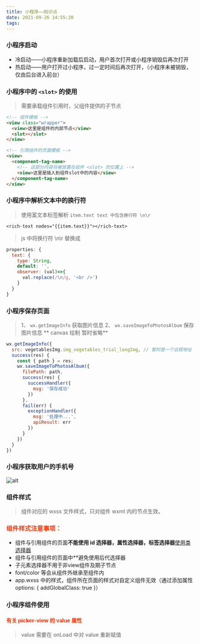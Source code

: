 ```yaml
---
title: 小程序——知识点
date: 2021-09-26 14:55:20
tags:
---
```


### 小程序启动
* 冷启动——小程序重新加载后启动，用户首次打开或小程序销毁后再次打开
* 热启动——用户打开过小程序，过一定时间后再次打开，（小程序未被销毁，仅由后台进入前台）

### 小程序中的 `<slot>` 的使用
> 需要承载组件引用时，父组件提供的子节点
```html
<!-- 组件模板 -->
<view class="wrapper">
  <view>这里是组件的内部节点</view>
  <slot></slot>
</view>
```
```html
<!-- 引用组件的页面模板 -->
<view>
  <component-tag-name>
    <!-- 这部分内容将被放置在组件 <slot> 的位置上 -->
    <view>这里是插入到组件slot中的内容</view>
  </component-tag-name>
</view>
```

### 小程序中解析文本中的换行符
> 使用富文本标签解析 `item.text text 中包含换行符 \n\r`
```wxml
<rich-text nodes="{{item.text}}"></rich-text>
```
> js 中将换行符 \n\r 替换成 <br />
```javascript
properties: {
  text: {
    type: String,
    default: '',  
    observer: (val)=>{
      val.replace(/\n/g, '<br />')
    }  
  }
}
```

### 小程序保存页面
> 1、 `wx.getImageInfo` 获取图片信息
> 2、 `wx.saveImageToPhotosAlbum` 保存图片信息
> ** canvas 绘制 暂时省略**
```javascript
wx.getImageInfo({
  src: vegetablesImg.img_vegetables_trial_longImg, // 暂时是一个远程地址
  success(res) {
    const { path } = res;
    wx.saveImageToPhotosAlbum({
      filePath: path,
      success(res) {
        successHandler({
          msg: '保存成功'
        })
      },
      fail(err) {
        exceptionHandler({
          msg: '处理中...',
          apiResult: err
        })
      }
    })
  }
})
```

### 小程序获取用户的手机号
![alt](/images/miniPrograme/get_phone_number.png)

### 组件样式
> 组件对应的 wxss 文件样式，只对组件 wxml 内的节点生效。
### <font color="#F30">组件样式注意事项：</font>
*   组件与引用组件的页面**不能使用 id 选择器，属性选择器，标签选择器**<u>使用类选择器</u>
*   组件与引用组件的页面中**避免使用后代选择器
*   子元素选择器不用于非view组件及期子节点
*   font/color 等会从组件外继承至组件内
*   app.wxss 中的样式，组件所在页面的样式对自定义组件无效（通过添加属性
    options: {
        addGlobalClass: true
    }）

### 小程序组件使用
#### <font color="#f30">有关 picker-view 的 value 属性</font>
> value 需要在 onLoad 中对 value 重新赋值
